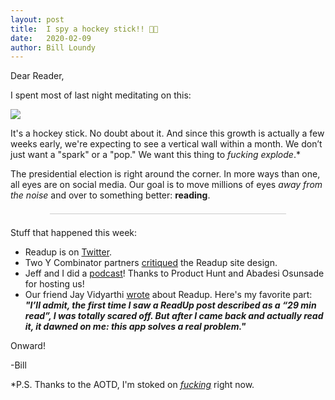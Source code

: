 ```yaml
---
layout: post
title:  I spy a hockey stick!! 🏒🎉
date:   2020-02-09
author: Bill Loundy
---
```


<p> Dear Reader, </p> <p> I spent most of last night meditating on this: </p> <p> <img src="http://blog.readup.com/pics/darfeb.png" style="display:block;margin:0 auto;max-width:100%;"> </p> <p> It's a hockey stick. No doubt about it. And since this growth is actually a few weeks early, we're expecting to see a vertical wall within a month. We don’t just want a "spark" or a "pop." We want this thing to <em>fucking explode</em>.* </p> <p> The presidential election is right around the corner. In more ways than one, all eyes are on social media. Our goal is to move millions of eyes <em>away from the noise</em> and over to something better: <strong>reading</strong>. </p> <div style="width:75%;margin:1.5em auto;border-bottom:1px solid #ccc;"></div> <p> Stuff that happened this week: </p> 

<p> <ul> <li>Readup is on <a href="https://twitter.com/ReadupDotCom/status/1225886334675406848">Twitter</a>. <li>Two Y Combinator partners <a href="https://www.youtube.com/watch?v=MP32_y4JZDQ&feature=youtu.be&t=4007">critiqued</a> the Readup site design. <li>Jeff and I did a <a href="https://twitter.com/ProductHuntPod/status/1225095923887329280?s=20">podcast</a>! Thanks to Product Hunt and Abadesi Osunsade for hosting us!</li> <li>Our friend Jay Vidyarthi <a href="https://readup.com/read/attention-activist/10-cautiously-optimistic-technologies--attention-activist">wrote</a> about Readup. Here's my favorite part: <strong><em>"I’ll admit, the first time I saw a ReadUp post described as a “29 min read”, I was totally scared off. But after I came back and actually read it, it dawned on me: this app solves a real problem."</em></strong>
</li>
</ul>
</p>

<p> Onward! </p> <p> -Bill </p> <p> *P.S. Thanks to the AOTD, I'm stoked on <em><a href="https://readup.com/read/the-toast/a-linguist-explains-the-syntax-of-fuck---the-toast">fucking</a></em> right now. </p>